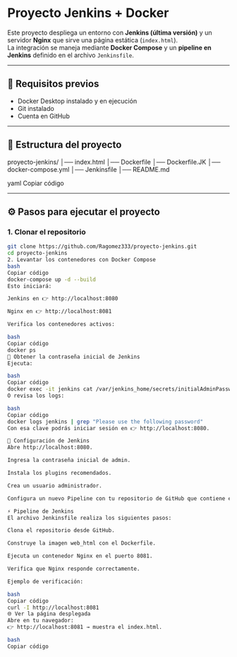 # Proyecto Jenkins + Docker

Este proyecto despliega un entorno con **Jenkins (última versión)** y un servidor **Nginx** que sirve una página estática (`index.html`).  
La integración se maneja mediante **Docker Compose** y un **pipeline en Jenkins** definido en el archivo `Jenkinsfile`.

---

## 🚀 Requisitos previos
- Docker Desktop instalado y en ejecución  
- Git instalado  
- Cuenta en GitHub  

---

## 📂 Estructura del proyecto
proyecto-jenkins/
│── index.html
│── Dockerfile
│── Dockerfile.JK
│── docker-compose.yml
│── Jenkinsfile
│── README.md

yaml
Copiar código

---

## ⚙️ Pasos para ejecutar el proyecto

### 1. Clonar el repositorio
```bash
git clone https://github.com/Ragomez333/proyecto-jenkins.git
cd proyecto-jenkins
2. Levantar los contenedores con Docker Compose
bash
Copiar código
docker-compose up -d --build
Esto iniciará:

Jenkins en 👉 http://localhost:8080

Nginx en 👉 http://localhost:8081

Verifica los contenedores activos:

bash
Copiar código
docker ps
🔑 Obtener la contraseña inicial de Jenkins
Ejecuta:

bash
Copiar código
docker exec -it jenkins cat /var/jenkins_home/secrets/initialAdminPassword
O revisa los logs:

bash
Copiar código
docker logs jenkins | grep "Please use the following password"
Con esa clave podrás iniciar sesión en 👉 http://localhost:8080.

📝 Configuración de Jenkins
Abre http://localhost:8080.

Ingresa la contraseña inicial de admin.

Instala los plugins recomendados.

Crea un usuario administrador.

Configura un nuevo Pipeline con tu repositorio de GitHub que contiene el Jenkinsfile.

⚡ Pipeline de Jenkins
El archivo Jenkinsfile realiza los siguientes pasos:

Clona el repositorio desde GitHub.

Construye la imagen web_html con el Dockerfile.

Ejecuta un contenedor Nginx en el puerto 8081.

Verifica que Nginx responde correctamente.

Ejemplo de verificación:

bash
Copiar código
curl -I http://localhost:8081
🌐 Ver la página desplegada
Abre en tu navegador:
👉 http://localhost:8081 → muestra el index.html.

bash
Copiar código
